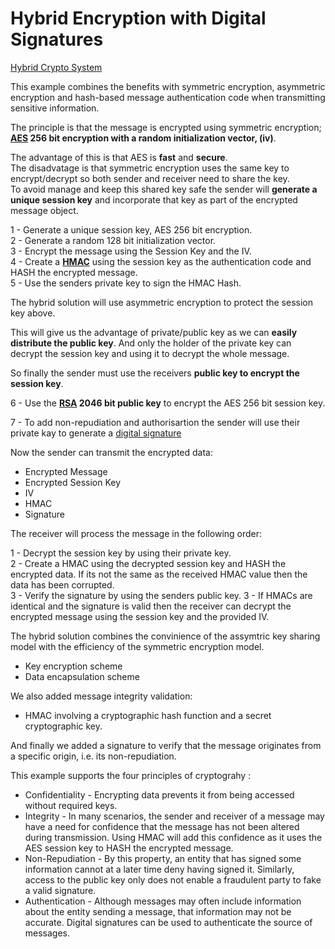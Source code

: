 ﻿# Hybrid Encryption with Digital Signatures

[Hybrid Crypto System](https://en.wikipedia.org/wiki/Hybrid_cryptosystem)

This example combines the benefits with symmetric encryption, asymmetric encryption and hash-based message authentication code when transmitting sensitive information.

The principle is that the message is encrypted using symmetric encryption; **[AES](https://en.wikipedia.org/wiki/Advanced_Encryption_Standard) 256 bit encryption with a random initialization vector, (iv)**. 

The advantage of this is that AES is **fast** and **secure**.   
The disadvatage is that symmetric encryption uses the same key to encrypt/decrypt so both sender and receiver need to share the key.   
To avoid manage and keep this shared key safe the sender will **generate a unique session key** and incorporate that key as part of the encrypted message object. 

1 - Generate a unique session key, AES 256 bit encryption.  
2 - Generate a random 128 bit initialization vector.  
3 - Encrypt the message using the Session Key and the IV.  
4 - Create a **[HMAC](https://en.wikipedia.org/wiki/HMAC)** using the session key as the authentication code and HASH the encrypted message.  
5 - Use the senders private key to sign the HMAC Hash.  

The hybrid solution will use asymmetric encryption to protect the session key above. 

This will give us the advantage of private/public key as we can **easily distribute the public key**. 
And only the holder of the private key can decrypt the session key and using it to decrypt the whole message.

So finally the sender must use the receivers **public key to encrypt the session key**.

6 - Use the **[RSA](https://en.wikipedia.org/wiki/RSA_(cryptosystem)) 2046 bit public key** to encrypt the AES 256 bit session key.   

7 - To add non-repudiation and authorisartion the sender will use their private kay to generate a [digital signature](https://en.wikipedia.org/wiki/Digital_signature)    

Now the sender can transmit the encrypted data:

* Encrypted Message
* Encrypted Session Key
* IV
* HMAC 
* Signature

The receiver will process the message in the following order:

1 - Decrypt the session key by using their private key.  
2 - Create a HMAC using the decrypted session key and HASH the encrypted data. If its not the same as the received HMAC value then the data has been corrupted.   
3 - Verify the signature by using the senders public key.
3 - If HMACs are identical and the signature is valid then the receiver can decrypt the encrypted message using the session key and the provided IV.

The hybrid solution combines the convinience of the assymtric key sharing model with the efficiency of the symmetric encryption model. 

* Key encryption scheme  
* Data encapsulation scheme  

We also added message integrity validation:

* HMAC involving a cryptographic hash function and a secret cryptographic key.

And finally we added a signature to verify that the message originates from a specific origin, i.e. its non-repudiation.

This example supports the four principles of cryptograhy : 

- Confidentiality - Encrypting data prevents it from being accessed without required keys. 
- Integrity - In many scenarios, the sender and receiver of a message may have a need for confidence that the message has not been altered during transmission. Using HMAC will add this confidence as it uses the AES session key to HASH the encrypted message.
- Non-Repudiation - By this property, an entity that has signed some information cannot at a later time deny having signed it. Similarly, access to the public key only does not enable a fraudulent party to fake a valid signature.
- Authentication - 
Although messages may often include information about the entity sending a message, that information may not be accurate. Digital signatures can be used to authenticate the source of messages.
